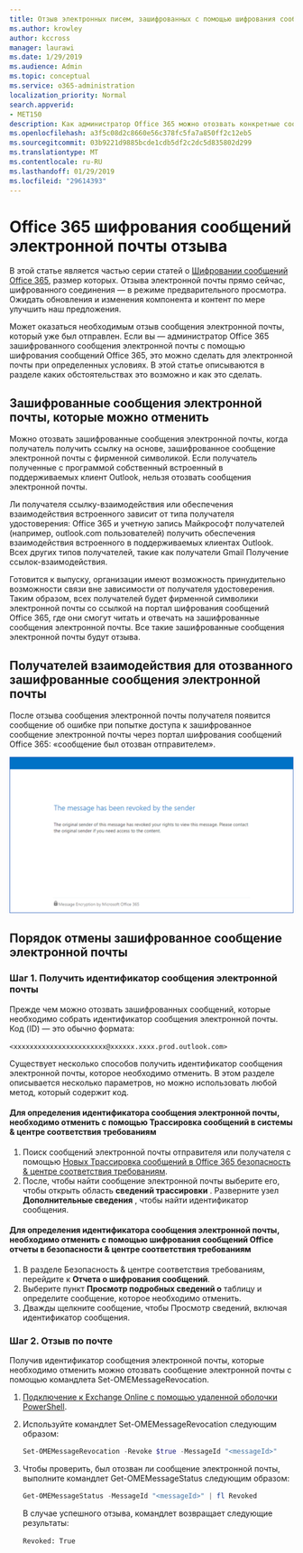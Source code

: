 ```yaml
---
title: Отзыв электронных писем, зашифрованных с помощью шифрования сообщений Office 365
ms.author: krowley
author: kccross
manager: laurawi
ms.date: 1/29/2019
ms.audience: Admin
ms.topic: conceptual
ms.service: o365-administration
localization_priority: Normal
search.appverid:
- MET150
description: Как администратор Office 365 можно отозвать конкретные сообщения, зашифрованные с помощью шифрования сообщений Office 365.
ms.openlocfilehash: a3f5c08d2c8660e56c378fc5fa7a850ff2c12eb5
ms.sourcegitcommit: 03b9221d9885bcde1cdb5df2c2dc5d835802d299
ms.translationtype: MT
ms.contentlocale: ru-RU
ms.lasthandoff: 01/29/2019
ms.locfileid: "29614393"
---
```

# <a name="office-365-message-encryption-email-revocation"></a>Office 365 шифрования сообщений электронной почты отзыва

В этой статье является частью серии статей о [Шифровании сообщений Office 365](ome.md), размер которых. Отзыва электронной почты прямо сейчас, шифрованного соединения — в режиме предварительного просмотра. Ожидать обновления и изменения компонента и контент по мере улучшить наш предложения.

Может оказаться необходимым отзыв сообщения электронной почты, который уже был отправлен. Если вы — администратор Office 365 зашифрованного сообщения электронной почты с помощью шифрования сообщений Office 365, это можно сделать для электронной почты при определенных условиях. В этой статье описываются в разделе каких обстоятельствах это возможно и как это сделать.
  
## <a name="encrypted-emails-that-you-can-revoke"></a>Зашифрованные сообщения электронной почты, которые можно отменить

Можно отозвать зашифрованные сообщения электронной почты, когда получатель получить ссылку на основе, зашифрованное сообщение электронной почты с фирменной символикой. Если получатель полученные с программой собственный встроенный в поддерживаемых клиент Outlook, нельзя отозвать сообщения электронной почты.

Ли получателя ссылку-взаимодействия или обеспечения взаимодействия встроенного зависит от типа получателя удостоверения: Office 365 и учетную запись Майкрософт получателей (например, outlook.com пользователей) получить обеспечения взаимодействия встроенного в поддерживаемых клиентах Outlook. Всех других типов получателей, такие как получатели Gmail Получение ссылок-взаимодействия.

Готовится к выпуску, организации имеют возможность принудительно возможности связи вне зависимости от получателя удостоверения. Таким образом, всех получателей будет фирменной символики электронной почты со ссылкой на портал шифрования сообщений Office 365, где они смогут читать и отвечать на зашифрованные сообщения электронной почты. Все такие зашифрованные сообщения электронной почты будут отзыва.
  
## <a name="recipient-experience-for-revoked-encrypted-emails"></a>Получателей взаимодействия для отозванного зашифрованные сообщения электронной почты

После отзыва сообщения электронной почты получателя появится сообщение об ошибке при попытке доступа к зашифрованное сообщение электронной почты через портал шифрования сообщений Office 365: «сообщение был отозван отправителем».

![Снимок экрана, показывающий отозванного зашифрованное сообщение электронной почты.](media/revoked-encrypted-email.png)

## <a name="how-to-revoke-an-encrypted-email"></a>Порядок отмены зашифрованное сообщение электронной почты

### <a name="step-1-obtain-the-message-id-of-the-email"></a>Шаг 1. Получить идентификатор сообщения электронной почты

Прежде чем можно отозвать зашифрованных сообщений, которые необходимо собрать идентификатор сообщения электронной почты. Код (ID) — это обычно формата:

`<xxxxxxxxxxxxxxxxxxxxxxx@xxxxxx.xxxx.prod.outlook.com>`  

Существует несколько способов получить идентификатор сообщения электронной почты, которое необходимо отменить. В этом разделе описывается несколько параметров, но можно использовать любой метод, который содержит код.

#### <a name="to-identify-the-message-id-of-the-email-you-want-to-revoke-by-using-message-trace-in-the-security-amp-compliance-center"></a>Для определения идентификатора сообщения электронной почты, необходимо отменить с помощью Трассировка сообщений в системы &amp; центре соответствия требованиям

1. Поиск сообщений электронной почты отправителя или получателя с помощью [Новых Трассировка сообщений в Office 365 безопасность & центре соответствия требованиям](https://blogs.technet.microsoft.com/exchange/2018/05/02/new-message-trace-in-office-365-security-compliance-center/).
2. После, чтобы найти сообщение электронной почты выберите его, чтобы открыть область **сведений трассировки** . Разверните узел **Дополнительные сведения** , чтобы найти идентификатор сообщения.

#### <a name="to-identify-the-message-id-of-the-email-you-want-to-revoke-by-using-office-message-encryption-reports-in-the-security-amp-compliance-center"></a>Для определения идентификатора сообщения электронной почты, необходимо отменить с помощью шифрования сообщений Office отчеты в безопасности &amp; центре соответствия требованиям

1. В разделе Безопасность &amp; центре соответствия требованиям, перейдите к **Отчета о шифрования сообщений**.
2. Выберите пункт **Просмотр подробных сведений о** таблицу и определите сообщение, которое необходимо отменить.
3. Дважды щелкните сообщение, чтобы Просмотр сведений, включая идентификатор сообщения.

### <a name="step-2-revoke-the-mail"></a>Шаг 2. Отзыв по почте  

Получив идентификатор сообщения электронной почты, которые необходимо отменить можно отозвать сообщение электронной почты с помощью командлета Set-OMEMessageRevocation.

1. [Подключение к Exchange Online с помощью удаленной оболочки PowerShell](https://docs.microsoft.com/powershell/exchange/exchange-online/connect-to-exchange-online-powershell/connect-to-exchange-online-powershell?view=exchange-ps).

2. Используйте командлет Set-OMEMessageRevocation следующим образом:

    ```powershell
    Set-OMEMessageRevocation -Revoke $true -MessageId "<messageId>"
    ```  

3. Чтобы проверить, был отозван ли сообщение электронной почты, выполните командлет Get-OMEMessageStatus следующим образом:

    ```powershell
    Get-OMEMessageStatus -MessageId "<messageId>" | fl Revoked
    ```  
    В случае успешного отзыва, командлет возвращает следующие результаты:  

    `Revoked: True`
